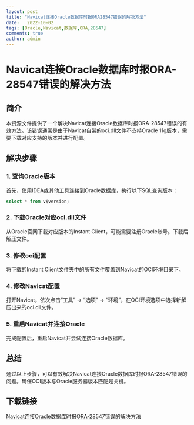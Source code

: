 ```yaml
---
layout: post
title: "Navicat连接Oracle数据库时报ORA28547错误的解决方法"
date:   2022-10-02
tags: [Oracle,Navicat,数据库,ORA,28547]
comments: true
author: admin
---
```

# Navicat连接Oracle数据库时报ORA-28547错误的解决方法

## 简介
本资源文件提供了一个解决Navicat连接Oracle数据库时报ORA-28547错误的有效方法。该错误通常是由于Navicat自带的oci.dll文件不支持Oracle 11g版本，需要下载对应支持的版本并进行配置。

## 解决步骤

### 1. 查询Oracle版本
首先，使用IDEA或其他工具连接到Oracle数据库，执行以下SQL查询版本：
```sql
select * from v$version;
```

### 2. 下载Oracle对应oci.dll文件
从Oracle官网下载对应版本的Instant Client，可能需要注册Oracle账号。下载后解压文件。

### 3. 修改oci配置
将下载的Instant Client文件夹中的所有文件覆盖到Navicat的OCI环境目录下。

### 4. 修改Navicat配置
打开Navicat，依次点击“工具” -> “选项” -> “环境”，在OCI环境选项中选择新解压出来的oci.dll文件。

### 5. 重启Navicat并连接Oracle
完成配置后，重启Navicat并尝试连接Oracle数据库。

## 总结
通过以上步骤，可以有效解决Navicat连接Oracle数据库时报ORA-28547错误的问题。确保OCI版本与Oracle服务器版本匹配是关键。

## 下载链接

[Navicat连接Oracle数据库时报ORA-28547错误的解决方法](https://pan.quark.cn/s/a68aacec7fe3)
